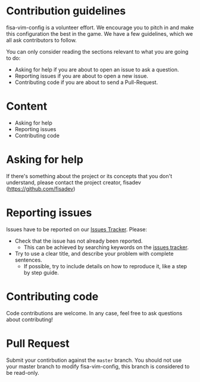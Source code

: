 # Contribution guidelines

fisa-vim-config is a volunteer effort. We encourage you to pitch in and make this configuration the best in the game. We have a few guidelines, which we all ask contributors to follow.

You can only consider reading the sections relevant to what you are going to do:

* Asking for help if you are about to open an issue to ask a question.
* Reporting issues if you are about to open a new issue.
* Contributing code if you are about to send a Pull-Request.

# Content

* Asking for help
* Reporting issues
* Contributing code

# Asking for help

If there's something about the project or its concepts that you don't understand, please contact the project creator, fisadev (https://github.com/fisadev)

# Reporting issues

Issues have to be reported on our [Issues Tracker](https://github.com/fisadev/fisa-vim-config/issues). Please:
* Check that the issue has not already been reported.
  * This can be achieved by searching keywords on the [issues tracker](https://github.com/fisadev/fisa-vim-config/issues).
* Try to use a clear title, and describe your problem with complete sentences.
  * If possible, try to include details on how to reproduce it, like a step by step guide.
  
# Contributing code

Code contributions are welcome. In any case, feel free to ask questions about contributing!

# Pull Request

Submit your contirbution against the `master` branch. You should not use your master branch to modify fisa-vim-config, this branch is considered to be read-only.
